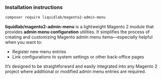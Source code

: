 ### Installation instructions

```bash
composer require liquidlab/magento2-admin-menu
```
**liquidlab/magento2-admin-menu** is a lightweight Magento 2 module that provides **admin menu configuration** utilities. It simplifies the process of creating and customizing Magento admin menu items—especially helpful when you want to:

- Register new menu entries
- Link configurations to system settings or other back-office pages

It’s designed to be straightforward and easily integrated into any Magento 2 project where additional or modified admin menu entries are required.
